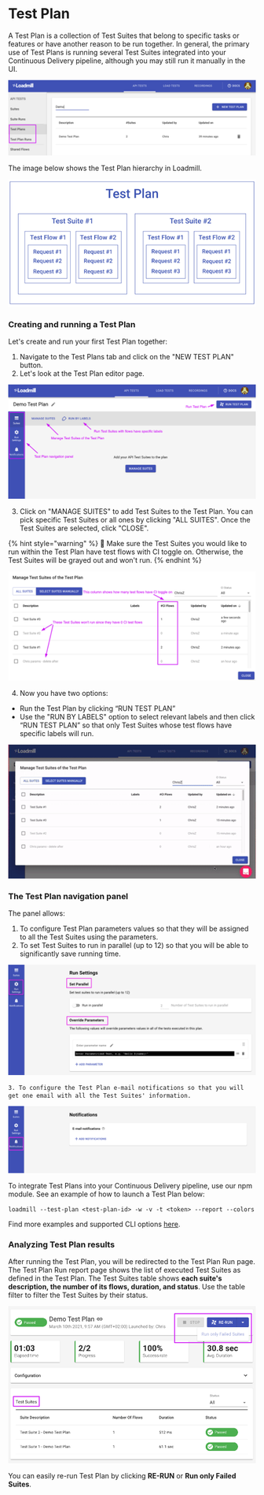 # Test Plan

A Test Plan is a collection of Test Suites that belong to specific tasks or features or have another reason to be run together. In general, the primary use of Test Plans is running several Test Suites integrated into your Continuous Delivery pipeline, although you may still run it manually in the UI.

![](../.gitbook/assets/screenshot-83-.png)

The image below shows the Test Plan hierarchy in Loadmill. 

![](../.gitbook/assets/screen-shot-2021-01-19-at-17.26.24.png)

### Creating and running a Test Plan

Let's create and run your first Test Plan together:

1. Navigate to the Test Plans tab and click on the "NEW TEST PLAN" button.
2. Let's look at the Test Plan editor page.

![](../.gitbook/assets/screenshot-2021-04-05t111620.613.png)

   3. Click on "MANAGE SUITES" to add Test Suites to the Test Plan. You can pick specific Test Suites or all ones by clicking "ALL SUITES". Once the Test Suites are selected, click "CLOSE".

{% hint style="warning" %}
🧠 Make sure the Test Suites you would like to run within the Test Plan have test flows with CI toggle on. Otherwise, the Test Suites will be grayed out and won't run. 
{% endhint %}

![](../.gitbook/assets/screenshot-2021-04-05t112455.593.png)

 4. Now you have two options:

* Run the Test Plan by clicking “RUN TEST PLAN”  
* Use the "RUN BY LABELS" option to select relevant labels and then click “RUN TEST PLAN” so that only Test Suites whose test flows have specific labels will run.

![](../.gitbook/assets/ezgif.com-gif-maker-26-.gif)

### The Test Plan navigation panel 

The panel allows:

1. To configure Test Plan parameters values so that they will be assigned to all the Test Suites using the parameters.
2. To set Test Suites to run in parallel \(up to 12\) so that you will be able to significantly save running time.

![Test Plan Run Settings](../.gitbook/assets/screenshot-2021-04-07t162822.272.png)

    3. To configure the Test Plan e-mail notifications so that you will get one email with all the Test Suites' information.

![](../.gitbook/assets/screenshot-2021-04-07t163156.840.png)

To integrate Test Plans into your Continuous Delivery pipeline, use our npm module. See an example of how to launch a Test Plan below:

```text
loadmill --test-plan <test-plan-id> -w -v -t <token> --report --colors
```

Find more examples and supported CLI options [here](https://www.npmjs.com/package/loadmill).

### Analyzing Test Plan results

After running the Test Plan, you will be redirected to the Test Plan Run page. The Test Plan Run report page shows the list of executed Test Suites as defined in the Test Plan. The Test Suites table shows **each suite's description, the number of its flows, duration, and status**. Use the table filter to filter the Test Suites by their status.

![](../.gitbook/assets/screenshot-2021-03-10t095854.448.png)

You can easily re-run Test Plan by clicking **RE-RUN** or **Run only Failed Suites**. 

